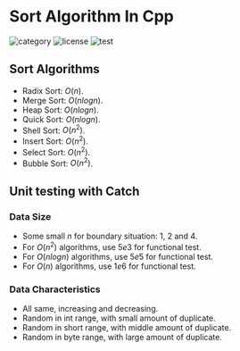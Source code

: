 # Sort Algorithm In Cpp

![category](https://img.shields.io/badge/algorithm-C++-blueviolet)
![license](https://img.shields.io/github/license/Chenrt-ggx/SortAlgorithmInCpp)
![test](https://github.com/Chenrt-ggx/SortAlgorithmInCpp/actions/workflows/catch.test.yml/badge.svg)

## Sort Algorithms

- Radix Sort: $O(n)$.
- Merge Sort: $O(nlogn)$.
- Heap Sort: $O(nlogn)$.
- Quick Sort: $O(nlogn)$.
- Shell Sort: $O(n^2)$.
- Insert Sort: $O(n^2)$.
- Select Sort: $O(n^2)$.
- Bubble Sort: $O(n^2)$.

## Unit testing with Catch

### Data Size

- Some small $n$ for boundary situation: $1$, $2$ and $4$.
- For $O(n^2)$ algorithms, use $5e3$ for functional test.
- For $O(nlogn)$ algorithms, use $5e5$ for functional test.
- For $O(n)$ algorithms, use $1e6$ for functional test.

### Data Characteristics

- All same, increasing and decreasing.
- Random in int range, with small amount of duplicate.
- Random in short range, with middle amount of duplicate.
- Random in byte range, with large amount of duplicate.
